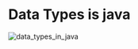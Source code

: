 # Data Types is java

![data_types_in_java](https://getkt.com/wp-content/uploads/2019/12/Complete-set-of-Java-DATA-TYPES.png)
